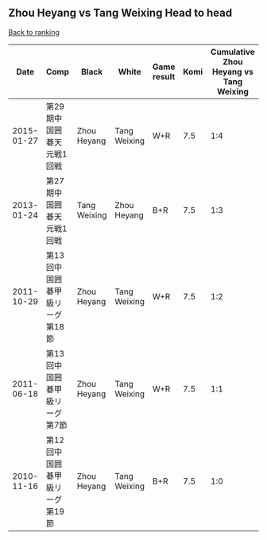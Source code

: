 ## Zhou Heyang vs Tang Weixing Head to head

[Back to ranking](../../index.md)




| **Date** | **Comp** | **Black** | **White** | **Game result** | **Komi** | **Cumulative Zhou Heyang vs Tang Weixing** | **Zhou Heyang streak** | **Tang Weixing streak** | 
| --- | --- | --- | --- | --- | --- | --- | --- | --- |
| 2015-01-27 | 第29期中国囲碁天元戦1回戦 | Zhou Heyang | Tang Weixing | W+R | 7.5 | 1:4 | 0 | 4 | 
| 2013-01-24 | 第27期中国囲碁天元戦1回戦 | Tang Weixing | Zhou Heyang | B+R | 7.5 | 1:3 | 0 | 3 | 
| 2011-10-29 | 第13回中国囲碁甲級リーグ第18節 | Zhou Heyang | Tang Weixing | W+R | 7.5 | 1:2 | 0 | 2 | 
| 2011-06-18 | 第13回中国囲碁甲級リーグ第7節 | Zhou Heyang | Tang Weixing | W+R | 7.5 | 1:1 | 0 | 1 | 
| 2010-11-16 | 第12回中国囲碁甲級リーグ第19節 | Zhou Heyang | Tang Weixing | B+R | 7.5 | 1:0 | 1 | 0 |




